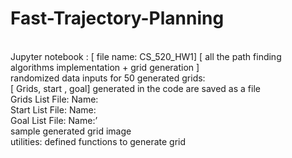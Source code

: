 # Fast-Trajectory-Planning
<br />Jupyter notebook : [ file name: CS_520_HW1] [ all the path finding algorithms implementation + grid generation ]
<br />randomized data inputs for 50 generated grids:
	<br />[ Grids, start , goal] generated  in the code are saved as a file
	<br />Grids List File: Name:
	<br />Start List File: Name:
	<br />Goal List File: Name:’
<br />sample generated grid image
<br />utilities: defined functions to generate grid
